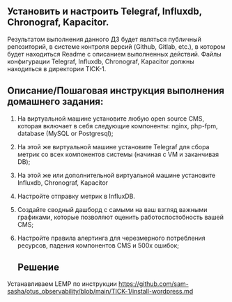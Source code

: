 ## Установить и настроить Telegraf, Influxdb, Chronograf, Kapacitor.

Результатом выполнения данного ДЗ будет являться публичный репозиторий, в системе контроля версий (Github, Gitlab, etc.), в котором будет находиться Readme с описанием выполненных действий. Файлы конфигурации Telegraf, Influxdb, Chronograf, Kapacitor должны находиться в директории TICK-1.

## Описание/Пошаговая инструкция выполнения домашнего задания:

1. На виртуальной машине установите любую open source CMS, которая включает в себя следующие компоненты: nginx, php-fpm, database (MySQL or Postgresql);
2. На этой же виртуальной машине установите Telegraf для сбора метрик со всех компонентов системы (начиная с VM и заканчивая DB);
3. На этой же или дополнительной виртуальной машине установите Influxdb, Chronograf, Kapacitor
4. Настройте отправку метрик в InfluxDB.
5. Создайте сводный дашборд с самыми на ваш взгляд важными графиками, которые позволяют оценить работоспостобность вашей CMS;
6. Настройте правила алертинга для черезмерного потребления ресурсов, падения компонентов CMS и 500х ошибок;

   ## Решение

 Устанавливаем LEMP по инструкции  https://github.com/sam-sasha/otus_observability/blob/main/TICK-1/install-wordpress.md
 
